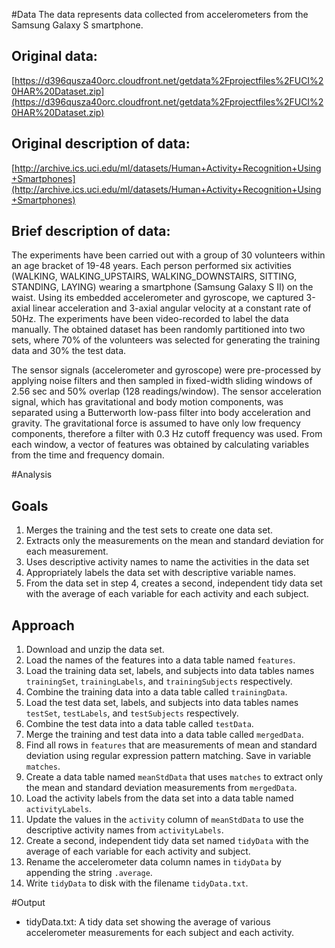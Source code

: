 #Data
The data represents data collected from accelerometers from the Samsung Galaxy S smartphone.

## Original data: 
[https://d396qusza40orc.cloudfront.net/getdata%2Fprojectfiles%2FUCI%20HAR%20Dataset.zip](https://d396qusza40orc.cloudfront.net/getdata%2Fprojectfiles%2FUCI%20HAR%20Dataset.zip)

## Original description of data: 
[http://archive.ics.uci.edu/ml/datasets/Human+Activity+Recognition+Using+Smartphones](http://archive.ics.uci.edu/ml/datasets/Human+Activity+Recognition+Using+Smartphones)

## Brief description of data:
The experiments have been carried out with a group of 30 volunteers within an age bracket of 19-48 years. Each person performed six activities (WALKING, WALKING_UPSTAIRS, WALKING_DOWNSTAIRS, SITTING, STANDING, LAYING) wearing a smartphone (Samsung Galaxy S II) on the waist. Using its embedded accelerometer and gyroscope, we captured 3-axial linear acceleration and 3-axial angular velocity at a constant rate of 50Hz. The experiments have been video-recorded to label the data manually. The obtained dataset has been randomly partitioned into two sets, where 70% of the volunteers was selected for generating the training data and 30% the test data. 

The sensor signals (accelerometer and gyroscope) were pre-processed by applying noise filters and then sampled in fixed-width sliding windows of 2.56 sec and 50% overlap (128 readings/window). The sensor acceleration signal, which has gravitational and body motion components, was separated using a Butterworth low-pass filter into body acceleration and gravity. The gravitational force is assumed to have only low frequency components, therefore a filter with 0.3 Hz cutoff frequency was used. From each window, a vector of features was obtained by calculating variables from the time and frequency domain.

#Analysis

## Goals
1. Merges the training and the test sets to create one data set.
2. Extracts only the measurements on the mean and standard deviation for each measurement.
3. Uses descriptive activity names to name the activities in the data set
4. Appropriately labels the data set with descriptive variable names.
5. From the data set in step 4, creates a second, independent tidy data set with the average of each variable for each activity and each subject.

## Approach
1. Download and unzip the data set.
2. Load the names of the features into a data table named `features`.
3. Load the training data set, labels, and subjects into data tables names `trainingSet`, `trainingLabels`, and `trainingSubjects` respectively.
4. Combine the training data into a data table called `trainingData`.
5. Load the test data set, labels, and subjects into data tables names `testSet`, `testLabels`, and `testSubjects` respectively.
6. Combine the test data into a data table called `testData`.
7. Merge the training and test data into a data table called `mergedData`.
8. Find all rows in `features` that are measurements of mean and standard deviation using regular expression pattern matching. Save in variable `matches`.
9. Create a data table named `meanStdData` that uses `matches` to extract only the mean and standard deviation measurements from `mergedData`.
10. Load the activity labels from the data set into a data table named `activityLabels`.
11. Update the values in the `activity` column of `meanStdData` to use the descriptive activity names from `activityLabels`.
12. Create a second, independent tidy data set named `tidyData` with the average of each variable for each activity and subject.
13. Rename the accelerometer data column names in `tidyData` by appending the string `.average`.
14. Write `tidyData` to disk with the filename `tidyData.txt`.

#Output
* tidyData.txt: A tidy data set showing the average of various accelerometer measurements for each subject and each activity.
